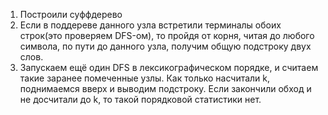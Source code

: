 1) Построили суффдерево
2) Если в поддереве данного узла встретили терминалы обоих строк(это проверяем DFS-ом), то пройдя от корня, читая до любого символа, по пути до данного узла, получим общую подстроку двух слов.
3) Запускаем ещё один DFS в лексикографическом порядке, и считаем такие заранее помеченные узлы. Как только насчитали k, поднимаемся вверх и выводим подстроку. Если закончили обход и не досчитали до k, то такой порядковой статистики нет.